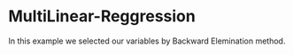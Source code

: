 # MultiLinear-Reggression
In this example we selected our variables by Backward Elemination method.
